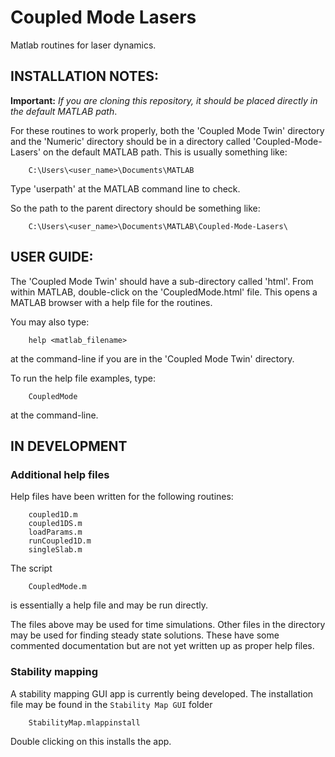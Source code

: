 # Coupled Mode Lasers
Matlab routines for laser dynamics.  

## INSTALLATION NOTES:
**Important:** *If you are cloning this repository, it should be placed directly in the default MATLAB path*.

For these routines to work properly, both the 'Coupled Mode Twin' directory
and the 'Numeric' directory should be in a directory called 
'Coupled-Mode-Lasers' on the default MATLAB path. This is usually something
like:

```
    C:\Users\<user_name>\Documents\MATLAB
```

Type 'userpath' at the MATLAB command line to check.

So the path to the parent directory should be something like:


```
    C:\Users\<user_name>\Documents\MATLAB\Coupled-Mode-Lasers\
```



## USER GUIDE:
The 'Coupled Mode Twin' should have a sub-directory called 'html'. From 
within MATLAB, double-click on the 'CoupledMode.html' file. This opens a 
MATLAB browser with a help file for the routines.

You may also type: 

```
    help <matlab_filename>
``` 

at the command-line if you are in the 'Coupled Mode Twin' directory.

To run the help file examples, type:

```
    CoupledMode
```

at the command-line.

## IN DEVELOPMENT
### Additional help files
Help files have been written for the following routines:

```
    coupled1D.m
    coupled1DS.m
    loadParams.m
    runCoupled1D.m
    singleSlab.m
```

The script 

```
    CoupledMode.m
```

is essentially a help file and may be run directly.

The files above may be used for time simulations. Other files in the 
directory may be used for finding steady state solutions. These have 
some commented documentation but are not yet written up as proper help 
files.

### Stability mapping
A stability mapping GUI app is currently being developed. The installation 
file may be found in the ```Stability Map GUI``` folder

```
    StabilityMap.mlappinstall
```

Double clicking on this installs the app.



